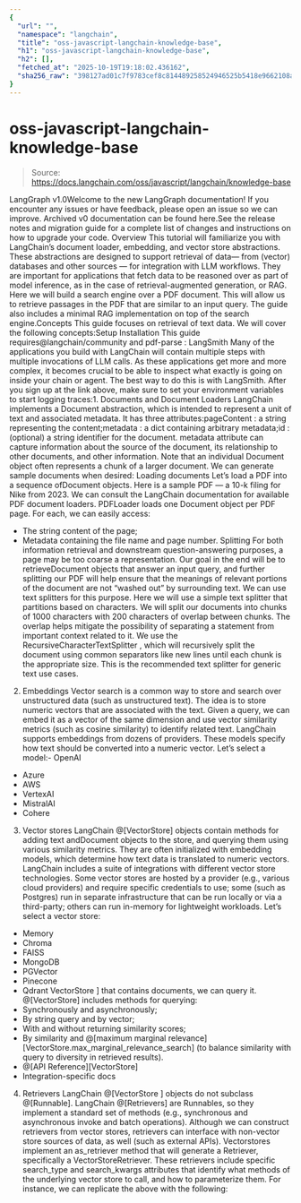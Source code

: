 ```yaml
---
{
  "url": "",
  "namespace": "langchain",
  "title": "oss-javascript-langchain-knowledge-base",
  "h1": "oss-javascript-langchain-knowledge-base",
  "h2": [],
  "fetched_at": "2025-10-19T19:18:02.436162",
  "sha256_raw": "398127ad01c7f9783cef8c814489258524946525b5418e9662108af2b5adc8b4"
}
---
```


# oss-javascript-langchain-knowledge-base

> Source: https://docs.langchain.com/oss/javascript/langchain/knowledge-base

LangGraph v1.0Welcome to the new LangGraph documentation! If you encounter any issues or have feedback, please open an issue so we can improve. Archived v0 documentation can be found here.See the release notes and migration guide for a complete list of changes and instructions on how to upgrade your code.
Overview
This tutorial will familiarize you with LangChain’s document loader, embedding, and vector store abstractions. These abstractions are designed to support retrieval of data— from (vector) databases and other sources — for integration with LLM workflows. They are important for applications that fetch data to be reasoned over as part of model inference, as in the case of retrieval-augmented generation, or RAG. Here we will build a search engine over a PDF document. This will allow us to retrieve passages in the PDF that are similar to an input query. The guide also includes a minimal RAG implementation on top of the search engine.Concepts
This guide focuses on retrieval of text data. We will cover the following concepts:Setup
Installation
This guide requires@langchain/community
and pdf-parse
:
LangSmith
Many of the applications you build with LangChain will contain multiple steps with multiple invocations of LLM calls. As these applications get more and more complex, it becomes crucial to be able to inspect what exactly is going on inside your chain or agent. The best way to do this is with LangSmith. After you sign up at the link above, make sure to set your environment variables to start logging traces:1. Documents and Document Loaders
LangChain implements a Document abstraction, which is intended to represent a unit of text and associated metadata. It has three attributes:pageContent
: a string representing the content;metadata
: a dict containing arbitrary metadata;id
: (optional) a string identifier for the document.
metadata
attribute can capture information about the source of the document, its relationship to other documents, and other information. Note that an individual Document
object often represents a chunk of a larger document.
We can generate sample documents when desired:
Loading documents
Let’s load a PDF into a sequence ofDocument
objects. Here is a sample PDF — a 10-k filing for Nike from 2023. We can consult the LangChain documentation for available PDF document loaders.
PDFLoader
loads one Document
object per PDF page. For each, we can easily access:
- The string content of the page;
- Metadata containing the file name and page number.
Splitting
For both information retrieval and downstream question-answering purposes, a page may be too coarse a representation. Our goal in the end will be to retrieveDocument
objects that answer an input query, and further splitting our PDF will help ensure that the meanings of relevant portions of the document are not “washed out” by surrounding text.
We can use text splitters for this purpose. Here we will use a simple text splitter that partitions based on characters. We will split our documents into chunks of 1000 characters
with 200 characters of overlap between chunks. The overlap helps
mitigate the possibility of separating a statement from important
context related to it. We use the
RecursiveCharacterTextSplitter
,
which will recursively split the document using common separators like
new lines until each chunk is the appropriate size. This is the
recommended text splitter for generic text use cases.
2. Embeddings
Vector search is a common way to store and search over unstructured data (such as unstructured text). The idea is to store numeric vectors that are associated with the text. Given a query, we can embed it as a vector of the same dimension and use vector similarity metrics (such as cosine similarity) to identify related text. LangChain supports embeddings from dozens of providers. These models specify how text should be converted into a numeric vector. Let’s select a model:- OpenAI
- Azure
- AWS
- VertexAI
- MistralAI
- Cohere
3. Vector stores
LangChain @[VectorStore] objects contain methods for adding text andDocument
objects to the store, and querying them using various similarity metrics. They are often initialized with embedding models, which determine how text data is translated to numeric vectors.
LangChain includes a suite of integrations with different vector store technologies. Some vector stores are hosted by a provider (e.g., various cloud providers) and require specific credentials to use; some (such as Postgres) run in separate infrastructure that can be run locally or via a third-party; others can run in-memory for lightweight workloads. Let’s select a vector store:
- Memory
- Chroma
- FAISS
- MongoDB
- PGVector
- Pinecone
- Qdrant
VectorStore
] that contains documents, we can query it. @[VectorStore] includes methods for querying:
- Synchronously and asynchronously;
- By string query and by vector;
- With and without returning similarity scores;
- By similarity and @[maximum marginal relevance][VectorStore.max_marginal_relevance_search] (to balance similarity with query to diversity in retrieved results).
- @[API Reference][VectorStore]
- Integration-specific docs
4. Retrievers
LangChain @[VectorStore
] objects do not subclass @[Runnable]. LangChain @[Retrievers] are Runnables, so they implement a standard set of methods (e.g., synchronous and asynchronous invoke
and batch
operations). Although we can construct retrievers from vector stores, retrievers can interface with non-vector store sources of data, as well (such as external APIs).
Vectorstores implement an as_retriever
method that will generate a Retriever, specifically a VectorStoreRetriever. These retrievers include specific search_type
and search_kwargs
attributes that identify what methods of the underlying vector store to call, and how to parameterize them. For instance, we can replicate the above with the following: